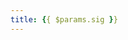```yaml
---
title: {{ $params.sig }}
---
```

<script setup lang="ts">
  import TheSigDetail from "~@/views/sig/sig-detail/TheSigDetail.vue"
</script>

<TheSigDetail />
